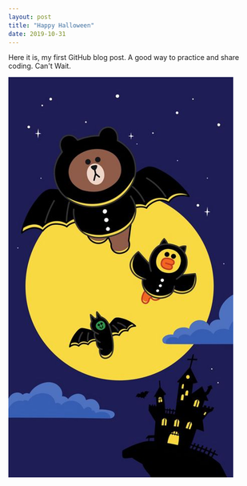 ```yaml
---
layout: post
title: "Happy Halloween"
date: 2019-10-31
---
```


 Here it is, my first GitHub blog post. A good way to practice and share coding. Can't Wait.  

![Image](https://github.com/Celinehsieh/Celinehsieh.github.io/blob/master/images/halloween%20bear.jpg?raw=true)
